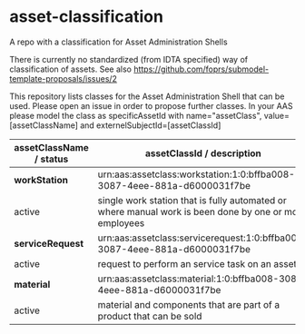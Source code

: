 # asset-classification
A repo with a classification for Asset Administration Shells

There is currently no standardized (from IDTA specified) way of classification of assets. See also https://github.com/foprs/submodel-template-proposals/issues/2

This repository lists classes for the Asset Administration Shell that can be used. Please open an issue in order to propose further classes.
In your AAS please model the class as specificAssetId with name="assetClass", value=[assetClassName] and externelSubjectId=[assetClassId]

| assetClassName / status | assetClassId / description                                                  | 
| ----------------------- | --------------------------------------------------------------------------- | 
| **workStation**         | urn:aas:assetclass:workstation:1:0:bffba008-3087-4eee-881a-d6000031f7be     |
| active                  |single work station that is fully automated or where manual work is been done by one or more employees    
| **serviceRequest**      | urn:aas:assetclass:servicerequest:1:0:bffba008-3087-4eee-881a-d6000031f7be  |
| active                  |request to perform an service task on an asset    
| **material**            | urn:aas:assetclass:material:1:0:bffba008-3087-4eee-881a-d6000031f7be  |
| active                  |material and components that are part of a product that can be sold 
